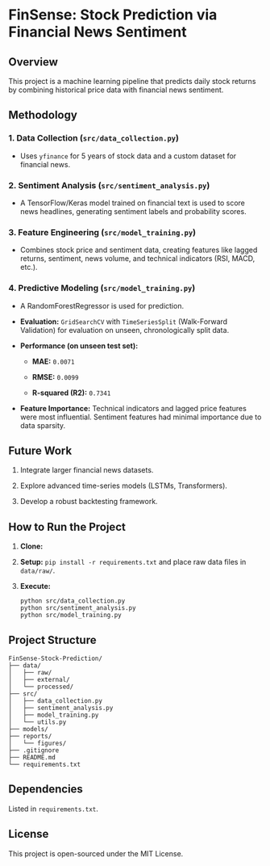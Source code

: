 # FinSense: Stock Prediction via Financial News Sentiment

## Overview

This project is a machine learning pipeline that predicts daily stock returns by combining historical price data with financial news sentiment.

## Methodology

### 1. Data Collection (`src/data_collection.py`)

* Uses `yfinance` for 5 years of stock data and a custom dataset for financial news.

### 2. Sentiment Analysis (`src/sentiment_analysis.py`)

* A TensorFlow/Keras model trained on financial text is used to score news headlines, generating sentiment labels and probability scores.

### 3. Feature Engineering (`src/model_training.py`)

* Combines stock price and sentiment data, creating features like lagged returns, sentiment, news volume, and technical indicators (RSI, MACD, etc.).

### 4. Predictive Modeling (`src/model_training.py`)

* A RandomForestRegressor is used for prediction.

* **Evaluation:** `GridSearchCV` with `TimeSeriesSplit` (Walk-Forward Validation) for evaluation on unseen, chronologically split data.

* **Performance (on unseen test set):**

  * **MAE:** `0.0071`

  * **RMSE:** `0.0099`

  * **R-squared (R2):** `0.7341`

* **Feature Importance:** Technical indicators and lagged price features were most influential. Sentiment features had minimal importance due to data sparsity.

## Future Work

1. Integrate larger financial news datasets.

2. Explore advanced time-series models (LSTMs, Transformers).

3. Develop a robust backtesting framework.

## How to Run the Project

1. **Clone:** 

2. **Setup:** `pip install -r requirements.txt` and place raw data files in `data/raw/`.

3. **Execute:**

   ```
   python src/data_collection.py
   python src/sentiment_analysis.py
   python src/model_training.py
   ```

## Project Structure

```
FinSense-Stock-Prediction/
├── data/
│   ├── raw/
│   ├── external/
│   └── processed/
├── src/
│   ├── data_collection.py
│   ├── sentiment_analysis.py
│   ├── model_training.py
│   └── utils.py
├── models/
├── reports/
│   └── figures/
├── .gitignore
├── README.md
└── requirements.txt
```

## Dependencies

Listed in `requirements.txt`.

## License

This project is open-sourced under the MIT License.

